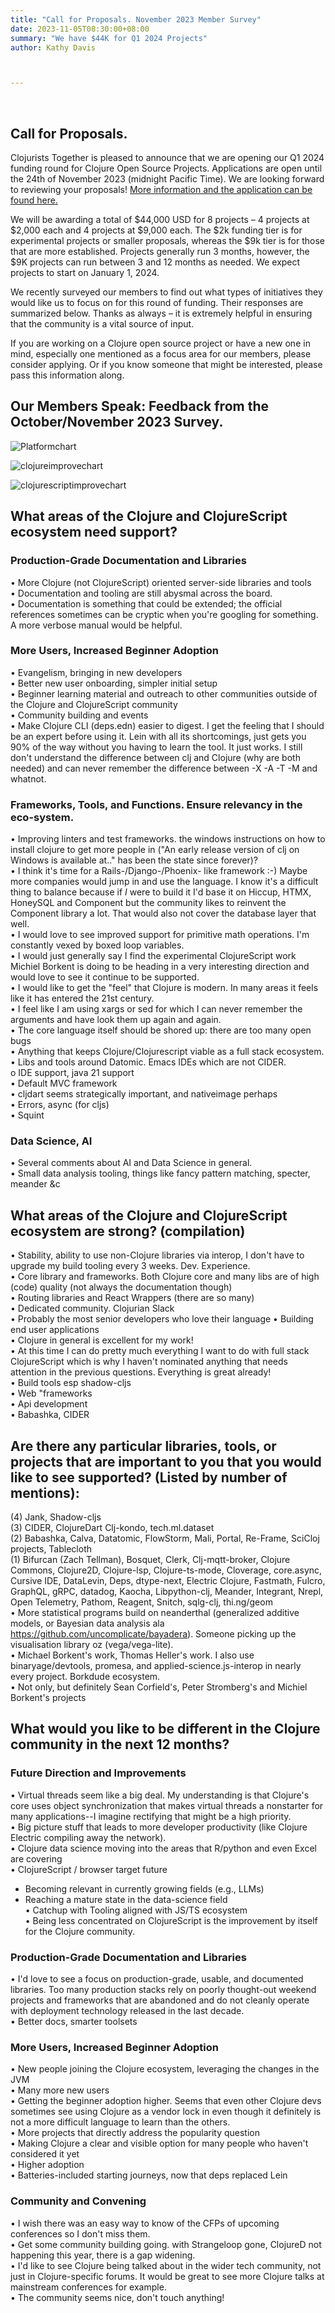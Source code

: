 ```yaml
---
title: "Call for Proposals. November 2023 Member Survey"
date: 2023-11-05T08:30:00+08:00
summary: "We have $44K for Q1 2024 Projects"
author: Kathy Davis



---  
```

<br>

## Call for Proposals. 
Clojurists Together is pleased to announce that we are opening our Q1 2024 funding round for Clojure Open Source Projects. Applications are open until the 24th of November 2023 (midnight Pacific Time). We are looking forward to reviewing your proposals! [More information and the application can be found here.](https://clojuriststogether.org/open-source/)

We will be awarding a total of $44,000 USD for 8 projects – 4 projects at $2,000 each and 4 projects at $9,000 each. The $2k funding tier is for experimental projects or smaller proposals, whereas the $9k tier is for those that are more established. Projects generally run 3 months, however, the $9K projects can run between 3 and 12 months as needed. We expect projects to start on January 1, 2024.  

We recently surveyed our members to find out what types of initiatives they would like us to focus on for this round of funding. Their responses are summarized below.  Thanks as always – it is extremely helpful in ensuring that the community is a vital source of input.  

If you are working on a Clojure open source project or have a new one in mind, especially one mentioned as a focus area for our members, please consider applying. Or if you know someone that might be interested, please pass this information along.  

## Our Members Speak: Feedback from the October/November 2023 Survey.  
![Platformchart](https://github.com/clojurists-together/clojuriststogether.org/assets/14980147/1e95be5c-b0ec-429a-a9fa-9b2e2de47549)  

![clojureimprovechart](https://github.com/clojurists-together/clojuriststogether.org/assets/14980147/0380669b-4418-4dcf-bb58-bf42f7ebd32e)  

![clojurescriptimprovechart](https://github.com/clojurists-together/clojuriststogether.org/assets/14980147/0a8c3ec1-e1db-40df-a9c5-1fb29abf6397)

## What areas of the Clojure and ClojureScript ecosystem need support?
### Production-Grade Documentation and Libraries
•	More Clojure (not ClojureScript) oriented server-side libraries and tools  
•	Documentation and tooling are still abysmal across the board.  
•	Documentation is something that could be extended; the official references sometimes can be cryptic when you're googling for something. A more verbose manual would be helpful.  

### More Users, Increased Beginner Adoption  
•	Evangelism, bringing in new developers  
•	Better new user onboarding, simpler initial setup  
•	Beginner learning material and outreach to other communities outside of the Clojure and ClojureScript community  
•	Community building and events  
•	Make Clojure CLI (deps.edn) easier to digest. I get the feeling that I should be an expert before using it. Lein with all its shortcomings, just gets you 90% of the way without you having to learn the tool. It just works. I still don't understand the difference between clj and Clojure (why are both needed) and can never remember the difference between -X -A -T -M and whatnot.  

### Frameworks, Tools, and Functions. Ensure relevancy in the eco-system.
•	Improving linters and test frameworks. the windows instructions on how to install clojure to get more people in ("An early release version of clj on Windows is available at.." has been the state since forever)?  
•	I think it's time for a Rails-/Django-/Phoenix- like framework :-) Maybe more companies would jump in and use the language. I know it's a difficult thing to balance because if *I* were to build it I'd base it on Hiccup, HTMX, HoneySQL and Component but the community likes to reinvent the Component library a lot. That would also not cover the database layer that well.  
•	I would love to see improved support for primitive math operations. I'm constantly vexed by boxed loop variables.  
•	I would just generally say I find the experimental ClojureScript work Michiel Borkent is doing to be heading in a very interesting direction and would love to see it continue to be supported.  
•	I would like to get the "feel" that Clojure is modern. In many areas it feels like it has entered the 21st century.  
•	I feel like I am using xargs or sed for which I can never remember the arguments and have look them up again and again.  
•	The core language itself should be shored up: there are too many open bugs  
•	Anything that keeps Clojure/Clojurescript viable as a full stack ecosystem.  
•	Libs and tools around Datomic. Emacs IDEs which are not CIDER.  
o	IDE support, java 21 support  
•	Default MVC framework  
•	cljdart seems strategically important, and nativeimage perhaps  
•	Errors, async (for cljs)  
•	Squint   

### Data Science, AI  
•	Several comments about AI and Data Science in general.  
•	Small data analysis tooling, things like fancy pattern matching, specter, meander &c

## What areas of the Clojure and ClojureScript ecosystem are strong? (compilation)  
•	Stability, ability to use non-Clojure libraries via interop, I don't have to upgrade my build tooling every 3 weeks. Dev. Experience.  
•	Core library and frameworks. Both Clojure core and many libs are of high (code) quality (not always the documentation though)  
•	Routing libraries and React Wrappers (there are so many)  
•	Dedicated community. Clojurian Slack  
•	Probably the most senior developers who love their language
•	Building end user applications  
•	Clojure in general is excellent for my work!  
•	At this time I can do pretty much everything I want to do with full stack ClojureScript which is why I haven't nominated anything that needs attention in the previous questions. Everything is great already!  
•	Build tools esp shadow-cljs  
•	Web "frameworks  
•	Api development  
•	Babashka, CIDER   

## Are there any particular libraries, tools, or projects that are important to you that you would like to see supported? (Listed by number of mentions):
(4) Jank, Shadow-cljs  
(3) CIDER, ClojureDart Clj-kondo, tech.ml.dataset  
(2) Babashka, Calva, Datatomic, FlowStorm, Mali, Portal, Re-Frame, SciCloj projects, Tablecloth  
(1) Bifurcan (Zach Tellman), Bosquet, Clerk, Clj-mqtt-broker, Clojure Commons, Clojure2D, Clojure-lsp, Clojure-ts-mode, Cloverage, core.async, Cursive IDE, DataLevin, Deps, dtype-next, Electric Clojure, Fastmath, Fulcro, GraphQL, gRPC, datadog, Kaocha, Libpython-clj, Meander, Integrant, Nrepl, Open Telemetry, Pathom, Reagent, Snitch, sqlg-clj, thi.ng/geom  
•	More statistical programs build on neanderthal (generalized additive models, or Bayesian data analysis ala https://github.com/uncomplicate/bayadera). Someone picking up the visualisation library oz (vega/vega-lite).  
•	Michael Borkent's work, Thomas Heller's work. I also use binaryage/devtools, promesa, and applied-science.js-interop in nearly every project. Borkdude ecosystem.   
•	Not only, but definitely Sean Corfield's, Peter Stromberg's and Michiel Borkent's projects  

## What would you like to be different in the Clojure community in the next 12 months?  
### Future Direction and Improvements  
•	Virtual threads seem like a big deal. My understanding is that Clojure's core uses object synchronization that makes virtual threads a nonstarter for many applications--I imagine rectifying that might be a high priority.  
•	Big picture stuff that leads to more developer productivity (like Clojure Electric compiling away the network).   
•	Clojure data science moving into the areas that R/python and even Excel are covering  
•	ClojureScript / browser target future  
-	Becoming relevant in currently growing fields (e.g., LLMs)  
-	Reaching a mature state in the data-science field  
•	Catchup with Tooling aligned with JS/TS ecosystem   
•	Being less concentrated on ClojureScript is the improvement by itself for the Clojure community.    

### Production-Grade Documentation and  Libraries  
•	I'd love to see a focus on production-grade, usable, and documented libraries. Too many production stacks rely on poorly thought-out weekend projects and frameworks that are abandoned and do not cleanly operate with deployment technology released in the last decade.  
•	Better docs, smarter toolsets   

### More Users, Increased Beginner Adoption  
•	New people joining the Clojure ecosystem, leveraging the changes in the JVM   
•	Many more new users  
•	Getting the beginner adoption higher. Seems that even other Clojure devs sometimes see using Clojure as a vendor lock in even though it definitely is not a more difficult language to learn than the others.  
•	More projects that directly address the popularity question  
•	Making Clojure a clear and visible option for many people who haven't considered it yet  
•	Higher adoption  
•	Batteries-included starting journeys, now that deps replaced Lein   

### Community and Convening 
•	I wish there was an easy way to know of the CFPs of upcoming conferences so I don't miss them.  
•	Get some community building going. with Strangeloop gone, ClojureD not happening this year, there is a gap widening.  
•	I'd like to see Clojure being talked about in the wider tech community, not just in Clojure-specific forums.  It would be great to see more Clojure talks at mainstream conferences for example.  
•	The community seems nice, don't touch anything!  





